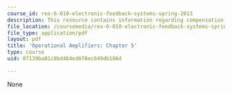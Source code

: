 ```yaml
---
course_id: res-6-010-electronic-feedback-systems-spring-2013
description: This resource contains information regarding compensation.
file_location: /coursemedia/res-6-010-electronic-feedback-systems-spring-2013/07139ba01c8bd464ed6f8ec649db106d_MITRES_6-010S13_chap05.pdf
file_type: application/pdf
layout: pdf
title: 'Operational Amplifiers: Chapter 5'
type: course
uid: 07139ba01c8bd464ed6f8ec649db106d

---
```

None